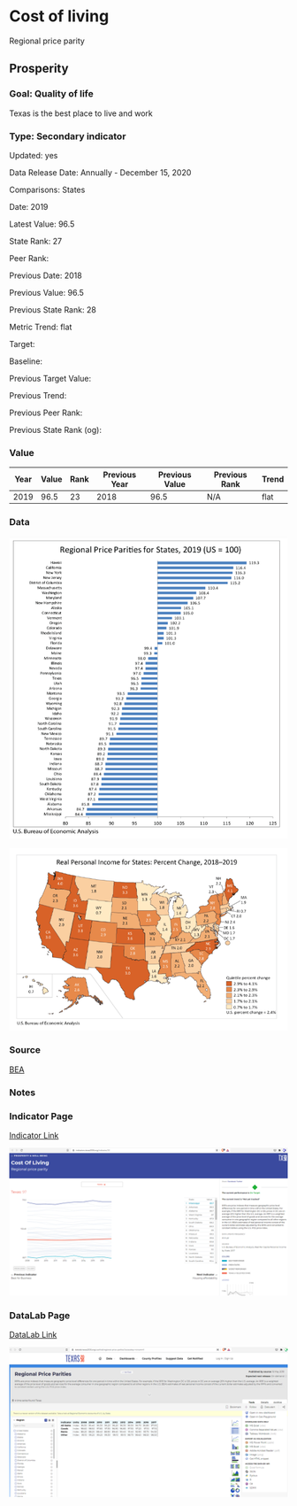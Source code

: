 # Cost of living

Regional price parity

## Prosperity

### Goal: Quality of life

Texas is the best place to live and work

### Type: Secondary indicator

Updated: yes

Data Release Date: Annually - December 15, 2020

Comparisons: States

Date: 2019

Latest Value: 96.5 

State Rank: 27

Peer Rank: 

Previous Date: 2018

Previous Value: 96.5

Previous State Rank: 28

Metric Trend: flat

Target: 

Baseline: 

Previous Target Value: 

Previous Trend: 

Previous Peer Rank: 

Previous State Rank (og): 

### Value

| Year |  Value      | Rank     | Previous Year   | Previous Value | Previous Rank | Trend | 
| ----------- | ----------- | ----------- | ----------- | ----------- | ----------- | -----------|
|    2019     |    96.5     | 23          |    2018     |    96.5     | N/A         | flat       | 

### Data

![sdfd](./data_rpp.PNG)

![csd](./data_rpp2.PNG)


### Source

[BEA](https://www.bea.gov/data/prices-inflation/regional-price-parities-state-and-metro-area)

### Notes



### Indicator Page

[Indicator Link](https://indicators.texas2036.org/indicator/32)

![dd](./indicator_rpp.PNG)



### DataLab Page

[DataLab Link](https://datalab.texas2036.org/uzafrsd/regional-price-parities?accesskey=ronummf)


![sdcd](./datalab_rpp.PNG)

